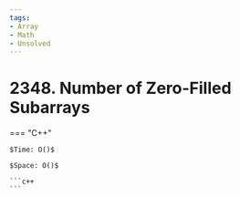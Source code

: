 ```yaml
---
tags:
- Array
- Math
- Unsolved
---
```



# 2348. Number of Zero-Filled Subarrays

=== "C++"

    $Time: O()$

    $Space: O()$

    ```c++
    ```